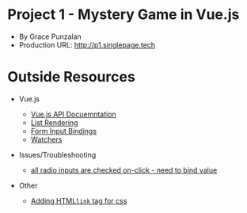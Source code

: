 # Project 1 - Mystery Game in Vue.js  

- By Grace Punzalan
- Production URL: http://p1.singlepage.tech

# Outside Resources
- Vue.js 
    - [Vue.js API Docuemntation ](https://vuejs.org/v2/api/)
    - [List Rendering ](https://vuejs.org/v2/guide/list.html#v-for-with-v-if)
    - [Form Input Bindings](https://vuejs.org/v2/guide/forms.html)
    - [Watchers](https://vuejs.org/v2/guide/computed.html#Watchers)

- Issues/Troubleshooting
    - [all radio inputs are checked on-click - need to bind value](https://laracasts.com/discuss/channels/vue/vuejs-v-for-radio-list-and-checked-value)

- Other 
    - [Adding HTML`link` tag for css](https://www.w3schools.com/tags/tag_link.asp)



